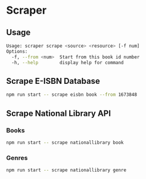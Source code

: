 # Scraper

## Usage

```bash
Usage: scraper scrape <source> <resource> [-f num]
Options:
  -f, --from <num>  Start from this book id number
  -h, --help        display help for command
```

## Scrape E-ISBN Database

```bash
npm run start -- scrape eisbn book --from 1673848
```

## Scrape National Library API

### Books

```bash
npm run start -- scrape nationallibrary book
```

### Genres

```bash
npm run start -- scrape nationallibrary genre
```
